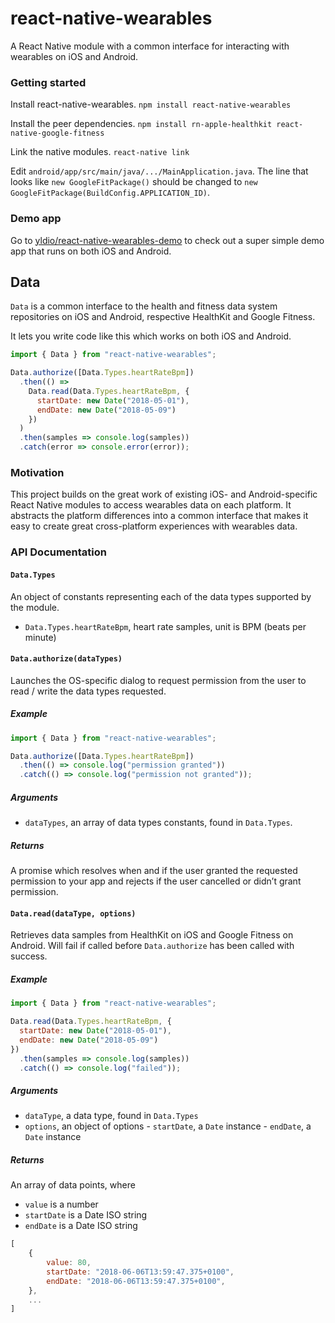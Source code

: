 # react-native-wearables

A React Native module with a common interface for interacting with wearables on iOS and Android.

### Getting started

Install react-native-wearables.
`npm install react-native-wearables`

Install the peer dependencies.
`npm install rn-apple-healthkit react-native-google-fitness`

Link the native modules.
`react-native link`

Edit `android/app/src/main/java/.../MainApplication.java`. The line that looks like `new GoogleFitPackage()` should be changed to `new GoogleFitPackage(BuildConfig.APPLICATION_ID)`.

### Demo app

Go to [yldio/react-native-wearables-demo](https://github.com/yldio/react-native-wearables-demo) to check out a super simple demo app that runs on both iOS and Android.

## Data

`Data` is a common interface to the health and fitness data system repositories on iOS and Android, respective HealthKit and Google Fitness.

It lets you write code like this which works on both iOS and Android.

```js
import { Data } from "react-native-wearables";

Data.authorize([Data.Types.heartRateBpm])
  .then(() =>
    Data.read(Data.Types.heartRateBpm, {
      startDate: new Date("2018-05-01"),
      endDate: new Date("2018-05-09")
    })
  )
  .then(samples => console.log(samples))
  .catch(error => console.error(error));
```

### Motivation

This project builds on the great work of existing iOS- and Android-specific React Native modules to access wearables data on each platform. It abstracts the platform differences into a common interface that makes it easy to create great cross-platform experiences with wearables data.

### API Documentation

#### `Data.Types`

An object of constants representing each of the data types supported by the module.

* `Data.Types.heartRateBpm`, heart rate samples, unit is BPM (beats per minute)

#### `Data.authorize(dataTypes)`

Launches the OS-specific dialog to request permission from the user to read / write the data types requested.

##### Example

```js
import { Data } from "react-native-wearables";

Data.authorize([Data.Types.heartRateBpm])
  .then(() => console.log("permission granted"))
  .catch(() => console.log("permission not granted"));
```

##### Arguments

* `dataTypes`, an array of data types constants, found in `Data.Types`.

##### Returns

A promise which resolves when and if the user granted the requested permission to your app and rejects if the user cancelled or didn’t grant permission.

#### `Data.read(dataType, options)`

Retrieves data samples from HealthKit on iOS and Google Fitness on Android. Will fail if called before `Data.authorize` has been called with success.

##### Example

```js
import { Data } from "react-native-wearables";

Data.read(Data.Types.heartRateBpm, {
  startDate: new Date("2018-05-01"),
  endDate: new Date("2018-05-09")
})
  .then(samples => console.log(samples))
  .catch(() => console.log("failed"));
```

##### Arguments

* `dataType`, a data type, found in `Data.Types`
* `options`, an object of options - `startDate`, a `Date` instance - `endDate`, a `Date` instance

##### Returns

An array of data points, where

* `value` is a number
* `startDate` is a Date ISO string
* `endDate` is a Date ISO string

```js
[
	{
		value: 80,
		startDate: "2018-06-06T13:59:47.375+0100",
		endDate: "2018-06-06T13:59:47.375+0100",
	},
	...
]
```
